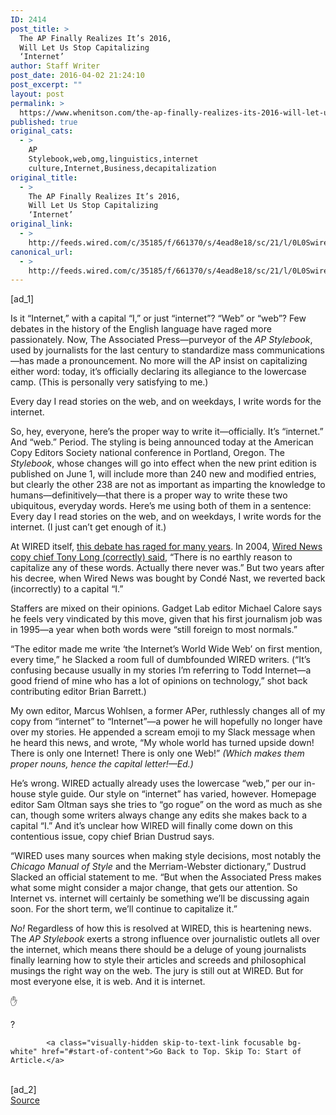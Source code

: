 ```yaml
---
ID: 2414
post_title: >
  The AP Finally Realizes It’s 2016,
  Will Let Us Stop Capitalizing
  ‘Internet’
author: Staff Writer
post_date: 2016-04-02 21:24:10
post_excerpt: ""
layout: post
permalink: >
  https://www.whenitson.com/the-ap-finally-realizes-its-2016-will-let-us-stop-capitalizing-internet/
published: true
original_cats:
  - >
    AP
    Stylebook,web,omg,linguistics,internet
    culture,Internet,Business,decapitalization
original_title:
  - >
    The AP Finally Realizes It’s 2016,
    Will Let Us Stop Capitalizing
    ‘Internet’
original_link:
  - >
    http://feeds.wired.com/c/35185/f/661370/s/4ead8e18/sc/21/l/0L0Swired0N0C20A160C0A40Cap0Efinally0Erealizes0E20A160Ewill0Elet0Eus0Estop0Ecapitalizing0Einternet0C/story01.htm
canonical_url:
  - >
    http://feeds.wired.com/c/35185/f/661370/s/4ead8e18/sc/21/l/0L0Swired0N0C20A160C0A40Cap0Efinally0Erealizes0E20A160Ewill0Elet0Eus0Estop0Ecapitalizing0Einternet0C/story01.htm
---
```

 [ad_1]
<br><div id=""><p class="p1">Is it “Internet,” with a capital “I,” or just “internet”? “Web” or “web”? Few debates in the history of the English language have raged more passionately. Now, The Associated Press—purveyor of the <em>AP Stylebook</em>, used by journalists for the last century to standardize mass communications—has made a pronouncement. No more will the AP insist on capitalizing either word: today, it’s officially declaring its allegiance to the lowercase camp. (This is personally very satisfying to me.)</p>
<p data-js="fader" class="pullquote carve fader">
	Every day I read stories on the web, and on weekdays, I write words for the internet.	<span class="attribution"/>
</p>

<p class="p1">So, hey, everyone, here’s the proper way to write it—officially. It’s “internet.” And “web.” Period. The styling is being announced today at the American Copy Editors Society national conference in Portland, Oregon. The <em>Stylebook</em>, whose changes will go into effect when the new print edition is published on June 1, will include more than 240 new and modified entries, but clearly the other 238 are not as important as imparting the knowledge to humans—definitively—that there is a proper way to write these two ubiquitous, everyday words. Here’s me using both of them in a sentence: Every day I read stories on the web, and on weekdays, I write words for the internet. (I just can’t get enough of it.)</p>
<p class="p1">At WIRED itself, <a href="http://www.wired.com/2015/10/should-you-be-capitalizing-the-word-internet/">this debate has raged for many years</a>. In 2004, <a href="http://archive.wired.com/culture/lifestyle/news/2004/08/64596">Wired News copy chief Tony Long (correctly) said</a>, “There is no earthly reason to capitalize any of these words. Actually there never was.” But two years after his decree, when Wired News was bought by Condé Nast, we reverted back (incorrectly) to a capital “I.”</p>
<p class="p1">Staffers are mixed on their opinions. Gadget Lab editor Michael Calore says he feels very vindicated by this move, given that his first journalism job was in 1995—a year when both words were “still foreign to most normals.”</p>
<p class="p1">“The editor made me write ‘the Internet’s World Wide Web’ on first mention, every time,” he Slacked a room full of dumbfounded WIRED writers. (“It’s confusing because usually in my stories I’m referring to Todd Internet—a good friend of mine who has a lot of opinions on technology,” shot back contributing editor Brian Barrett.)</p>
<p class="p1">My own editor, Marcus Wohlsen, a former APer, ruthlessly changes all of my copy from “internet” to “Internet”—a power he will hopefully no longer have over my stories. He appended a scream emoji to my Slack message when he heard this news, and wrote, “My whole world has turned upside down! There is only one Internet! There is only one Web!” <em>(Which makes them proper nouns, hence the capital letter!<span>—Ed.)</span></em></p>
<p class="p1">He’s wrong. WIRED actually already uses the lowercase “web,” per our in-house style guide. Our style on “internet” has varied, however. Homepage editor Sam Oltman says she tries to “go rogue” on the word as much as she can, though some writers always change any edits she makes back to a capital “I.” And it’s unclear how WIRED will finally come down on this contentious issue, copy chief Brian Dustrud says.</p>
<p class="p1">“WIRED uses many sources when making style decisions, most notably the <em>Chicago Manual of Style</em> and the Merriam-Webster dictionary,” Dustrud Slacked an official statement to me. “But when the Associated Press makes what some might consider a major change, that gets our attention. So Internet vs. internet will certainly be something we’ll be discussing again soon. For the short term, we’ll continue to capitalize it.”</p>
<p class="p1"><em>No!</em> Regardless of how this is resolved at WIRED, this is heartening news. The <em>AP Stylebook</em> exerts a strong influence over journalistic outlets all over the internet, which means there should be a deluge of young journalists finally learning how to style their articles and screeds and philosophical musings the right way on the web. The jury is still out at WIRED. But for most everyone else, it is web. And it is internet.</p>
<p class="p3"><span class="s1">✋</span></p>
<p class="p3"><span class="s1">?</span></p>

			<a class="visually-hidden skip-to-text-link focusable bg-white" href="#start-of-content">Go Back to Top. Skip To: Start of Article.</a>

			
</div>
<br>[ad_2]
<br><a href="http://feeds.wired.com/c/35185/f/661370/s/4ead8e18/sc/21/l/0L0Swired0N0C20A160C0A40Cap0Efinally0Erealizes0E20A160Ewill0Elet0Eus0Estop0Ecapitalizing0Einternet0C/story01.htm">Source </a>